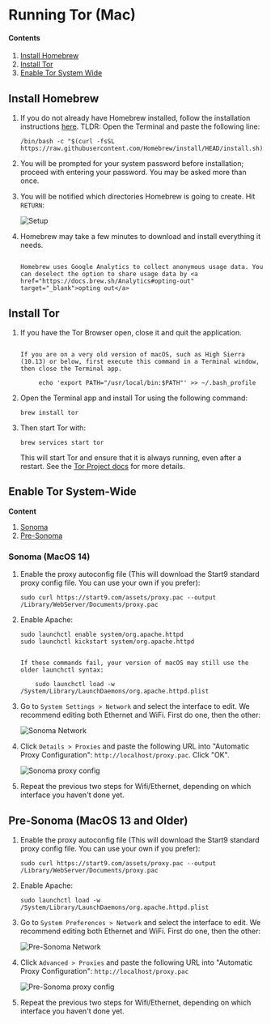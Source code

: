 # Running Tor (Mac)

#### Contents

1. [Install Homebrew](#install-homebrew)
1. [Install Tor](#install-tor)
1. [Enable Tor System Wide](#enable-tor-system-wide)

## Install Homebrew

1.  If you do not already have Homebrew installed, follow the installation instructions <a href="https://brew.sh/" target="_blank">here</a>. TLDR: Open the Terminal and paste the following line:

        /bin/bash -c "$(curl -fsSL https://raw.githubusercontent.com/Homebrew/install/HEAD/install.sh)"

1.  You will be prompted for your system password before installation; proceed with entering your password. You may be asked more than once.

1.  You will be notified which directories Homebrew is going to create. Hit `RETURN`:

    ![Setup](./assets/tor-homebrew-install.png)

1.  Homebrew may take a few minutes to download and install everything it needs.

    ```admonish warning

    Homebrew uses Google Analytics to collect anonymous usage data. You can deselect the option to share usage data by <a href="https://docs.brew.sh/Analytics#opting-out" target="_blank">opting out</a>
    ```

## Install Tor

1.  If you have the Tor Browser open, close it and quit the application.

    ```admonish note

    If you are on a very old version of macOS, such as High Sierra (10.13) or below, first execute this command in a Terminal window, then close the Terminal app.

         echo 'export PATH="/usr/local/bin:$PATH"' >> ~/.bash_profile
    ```

1.  Open the Terminal app and install Tor using the following command:

        brew install tor

1.  Then start Tor with:

        brew services start tor

    This will start Tor and ensure that it is always running, even after a restart. See the <a href="https://2019.www.torproject.org/docs/tor-doc-osx.html.en" target="_blank">Tor Project docs</a> for more details.

## Enable Tor System-Wide

**Content**

1. [Sonoma](#sonoma-macos-14)
1. [Pre-Sonoma](#pre-sonoma)

### Sonoma (MacOS 14)

1.  Enable the proxy autoconfig file (This will download the Start9 standard proxy config file. You can use your own if you prefer):

        sudo curl https://start9.com/assets/proxy.pac --output /Library/WebServer/Documents/proxy.pac

1.  Enable Apache:

        sudo launchctl enable system/org.apache.httpd
        sudo launchctl kickstart system/org.apache.httpd

    ```admonish note

    If these commands fail, your version of macOS may still use the older launchctl syntax:

        sudo launchctl load -w /System/Library/LaunchDaemons/org.apache.httpd.plist
    ```

1.  Go to `System Settings > Network` and select the interface to edit. We recommend editing both Ethernet and WiFi. First do one, then the other:

    ![Sonoma Network](./assets/tor-sonoma-network.png)

1.  Click `Details > Proxies` and paste the following URL into "Automatic Proxy Configuration": `http://localhost/proxy.pac`. Click "OK".

    ![Sonoma proxy config](./assets/tor-sonoma-proxy-config.png)

1.  Repeat the previous two steps for Wifi/Ethernet, depending on which interface you haven't done yet.

## Pre-Sonoma (MacOS 13 and Older)

1.  Enable the proxy autoconfig file (This will download the Start9 standard proxy config file. You can use your own if you prefer):

        sudo curl https://start9.com/assets/proxy.pac --output /Library/WebServer/Documents/proxy.pac

1.  Enable Apache:

        sudo launchctl load -w /System/Library/LaunchDaemons/org.apache.httpd.plist

1.  Go to `System Preferences > Network` and select the interface to edit. We recommend editing both Ethernet and WiFi. First do one, then the other:

    ![Pre-Sonoma Network](./assets/tor-pre-sonoma-network.png)

1.  Click `Advanced > Proxies` and paste the following URL into "Automatic Proxy Configuration": `http://localhost/proxy.pac`

    ![Pre-Sonoma proxy config](./assets/tor-pre-sonoma-proxy-config.png)

1.  Repeat the previous two steps for Wifi/Ethernet, depending on which interface you haven't done yet.

